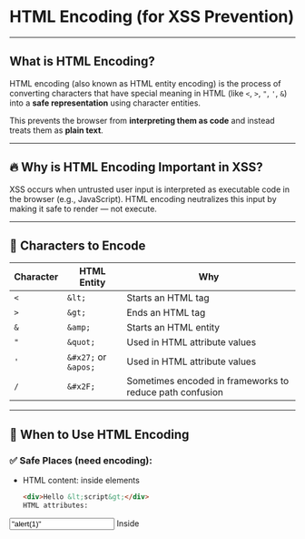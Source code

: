 # HTML Encoding (for XSS Prevention)

---

## What is HTML Encoding?

HTML encoding (also known as HTML entity encoding) is the process of converting characters that have special meaning in HTML (like `<`, `>`, `"`, `'`, `&`) into a **safe representation** using character entities.

This prevents the browser from **interpreting them as code** and instead treats them as **plain text**.

---

## 🔥 Why is HTML Encoding Important in XSS?

XSS occurs when untrusted user input is interpreted as executable code in the browser (e.g., JavaScript). HTML encoding neutralizes this input by making it safe to render — not execute.

---

## 🚨 Characters to Encode

| Character | HTML Entity          | Why                                                      |
| --------- | -------------------- | -------------------------------------------------------- |
| `<`       | `&lt;`               | Starts an HTML tag                                       |
| `>`       | `&gt;`               | Ends an HTML tag                                         |
| `&`       | `&amp;`              | Starts an HTML entity                                    |
| `"`       | `&quot;`             | Used in HTML attribute values                            |
| `'`       | `&#x27;` or `&apos;` | Used in HTML attribute values                            |
| `/`       | `&#x2F;`             | Sometimes encoded in frameworks to reduce path confusion |

---

## 🧠 When to Use HTML Encoding

### ✅ Safe Places (need encoding):

- HTML content: inside elements
  ```html
  <div>Hello &lt;script&gt;</div>
  HTML attributes:
  ```

<input value="&quot;alert(1)&quot;">
Inside <title>, <textarea>, etc.

❌ Unsafe Without Encoding:
Injected directly into HTML tags or JS context

<div>Welcome, USER_INPUT</div>          <!-- Dangerous -->
<script>var x = 'USER_INPUT';</script>  <!-- Very dangerous -->
💡 Examples
🔴 Vulnerable (No encoding):

<div>Hello, John<script>alert(1)</script></div>
🟢 Safe (Encoded):

<div>Hello, John&lt;script&gt;alert(1)&lt;/script&gt;</div>
Browser renders the script tags as text — no XSS triggered.

🧪 XSS Payload vs. Encoded Safe Version
Type Value
Raw payload <script>alert(1)</script>
Encoded &lt;script&gt;alert(1)&lt;/script&gt;

🛠️ How to Encode
🔸 JavaScript
Use DOM methods or libraries:

const div = document.createElement("div");
div.innerText = "<script>alert(1)</script>";
document.body.appendChild(div);
🔸 Server-Side
Use built-in functions or libraries:

Python (Flask):

python
Copy
Edit
from html import escape
safe_input = escape(user_input)
PHP:

htmlspecialchars($input, ENT_QUOTES, 'UTF-8');
Node.js (Express):
Use a library like he or escape-html.

⚠️ Important Notes
Encoding ≠ Escaping JavaScript

HTML encoding is for HTML contexts.

Use JavaScript escaping (\\, \', \", etc.) for JS contexts.

Context matters

Output inside HTML? → HTML encode.

Output inside JS? → JS escape.

Output inside URL? → URL encode.

Don't double encode: &lt; → &amp;lt; (bad).
